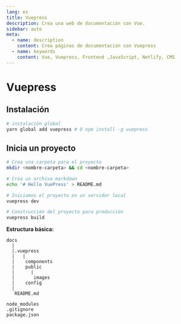 ```yaml
---
lang: es
title: Vuepress
description: Crea una web de documentación con Vue.
sidebar: auto
meta:
  - name: description
    content: Crea páginas de documentación con Vuepress
  - name: keywords
    content: Vue, Vuepress, Frontend ,JavaScript, Netlify, CMS
---
```

# Vuepress

## Instalación

```sh
# instalación global
yarn global add vuepress # O npm install -g vuepress
```

## Inicia un proyecto
```sh
# Crea una carpeta para el proyecto
mkdir <nombre-carpeta> && cd <nombre-carpeta>

# Crea un archivo markdown
echo '# Hello VuePress' > README.md

# Iniciamos el proyecto en un servidor local 
vuepress dev

# Construcción del proyecto para producción
vuepress build
```

**Estructura básica:**
```
docs
  |
  |.vuepress
  |   | 
  |    components
  |    public
  |      |
  |       images
  |    config
  |
   README.md

node_modules
.gitignore
package.json
```
